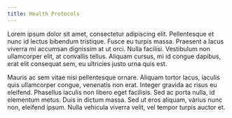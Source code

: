 ```yaml
---
title: Health Protocols
---
```

Lorem ipsum dolor sit amet, consectetur adipiscing elit. Pellentesque et nunc id lectus bibendum tristique. Fusce eu turpis massa. Praesent a lacus viverra mi accumsan dignissim at ut orci. Nulla facilisi. Vestibulum non ullamcorper elit, at convallis tellus. Aliquam cursus, mi id congue dapibus, erat elit consequat sem, eu ultricies justo urna quis est.

Mauris ac sem vitae nisi pellentesque ornare. Aliquam tortor lacus, iaculis quis ullamcorper congue, venenatis non erat. Integer gravida ac risus eu eleifend. Phasellus iaculis non libero eget facilisis. Sed ac porta nulla, id elementum metus. Duis in dictum massa. Sed ut eros aliquam, varius nunc non, eleifend ipsum. Nulla vehicula viverra velit, vel tempor turpis auctor et. 
